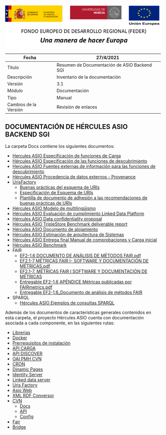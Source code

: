 ![](..//Docs/media/CabeceraDocumentosMD.png)

| Fecha         | 27/4/2021                                                   |
| ------------- | ------------------------------------------------------------ |
|Titulo|Resumen de Documentación de ASIO Backend SGI| 
|Descripción|Inventario de la documentación|
|Versión|3.1|
|Módulo|Documentación|
|Tipo|Manual|
|Cambios de la Versión|Revisión de enlaces|

## DOCUMENTACIÓN DE HÉRCULES ASIO BACKEND SGI

La carpeta Docs contiene los siguientes documentos:

 - [Hercules ASIO Especificación de funciones de Carga](Hercules-ASIO-Especificacion-de-funciones-de-Carga.md)
 - [Hércules ASIO Especificación de las funciones de descubrimiento](Hercules-ASIO-Especificacion-de-las-funciones-de-descubrimiento.md)
 - [Hercules ASIO Fuentes externas de información para las funciones de descubrimiento](Hercules-ASIO-Fuentes-externas-de-informacion-para-las-funciones-de-descubrimiento.md)
 - [Hércules ASIO Procedencia de datos externos - Provenance](Hercules-ASIO-Procedencia-de-datos-externos-Provenance.md)
 - [UrisFactory](UrisFactory/)
   - [Buenas prácticas del esquema de URIs](UrisFactory/Buenas-practicas-URIs.md)
   - [Especificación de Esquema de URIs](UrisFactory/Especificacion-Esquema-de-URIs.md)
   - [Plantilla de documento de adhesión a las recomendaciones de buenas prácticas de URIs](UrisFactory/Plantilla-de-documento-de-adhesion-a-las-recomendaciones-de-buenas-practicas-de-URIs.md)
 - [Hércules ASIO Modelo de multilingüismo](Hercules-ASIO-Modelo-de-multilinguismo.md)
 - [Hércules ASIO Evaluación de cumplimiento Linked Data Platform](Hercules-ASIO-Evaluacion-de-cumplimiento-Linked-Data-Platform.md)
 - [Hércules ASIO Data confidentiality proposal](Hercules-ASIO-Data-confidentiality-proposal.md)
 - [Hércules ASIO TripleStore Benchmark deliverable report](Hercules-TripleStore-Benchmark-deliverable-report.md)
 - [Hércules ASIO Documento de alojamiento](Hercules-ASIO-Documento-de-Alojamiento.md)
 - [Hércules ASIO Estimación de arquitectura de Sistemas](Hercules-ASIO-Estimacion-de-arquitectura-de-Sistemas.md)
 - [Hércules ASIO Entrega final Manual de comprobaciones y Carga inicial](Hercules-ASIO-Entrega-Final-Manual-de-comprobaciones-y-Carga-inicial.md)
 - [Hércules ASIO Benchmark](Benchmark/)
 - FAIR
    - [EF2-1.6 DOCUMENTO DE ANÁLISIS DE MÉTODOS FAIR.pdf](FAIR/EF2-1.6%20DOCUMENTO%20DE%20AN%C3%81LISIS%20DE%20M%C3%89TODOS%20FAIR.pdf)
    - [EF2.1-7 MÉTRICAS FAIR I- SOFTWARE Y DOCUMENTACIÓN DE MÉTRICAS.pdf](FAIR/EF2.1-7.%20M%C3%89TRICAS%20FAIR%20I-%20SOFTWARE%20Y%20DOCUMENTACI%C3%93N%20DE%20M%C3%89TRICAS.pdf)
   - [EF2.1-7. MÉTRICAS FAIR I SOFTWARE Y DOCUMENTACIÓN DE MÉTRICAS](FAIR/EF2.1-7.-METRICAS-FAIR-I-SOFTWARE-Y-DOCUMENTACION-DE-METRICAS.md)
   - [Entregable EF2-1.6 APÉNDICE Métricas publicadas por FAIRmetrics.pdf](FAIR/Entregable%20EF2-1.6%20AP%C3%89NDICE%20M%C3%A9tricas%20publicadas%20por%20FAIRmetrics.pdf)
   - [Entregable EF2-1.6_Documento de análisis de métodos FAIR](FAIR/Entregable-EF2-1.6-documento-de-analisis-de-metodos-FAIR.md)
 - SPARQL
   - [Hércules ASIO Ejemplos de consultas SPARQL](SPARQL/Hercules-ASIO-Ejemplos-de-consultas-SPARQL.md)

Además de los documentos de características generales contenidos en esta carpeta, el proyecto Hércules ASIO cuenta con documentación asociada a cada componente, en las siguientes rutas: 

 - [Librerias](https://github.com/HerculesCRUE/GnossDeustoBackend/tree/master/Builds/libraries)
 - [Docker](https://github.com/HerculesCRUE/GnossDeustoBackend/tree/master/Builds/docker-images)
 - [Prerrequisitos de instalación](https://github.com/HerculesCRUE/GnossDeustoBackend/tree/master/Builds/Build)
 - [API CARGA](https://github.com/HerculesCRUE/GnossDeustoBackend/tree/master/src/Hercules.Asio.Api.Carga)
 - [API DISCOVER](https://github.com/HerculesCRUE/GnossDeustoBackend/tree/master/src/Hercules.Asio.Api.Discover)
 - [OAI PMH CVN](https://github.com/HerculesCRUE/GnossDeustoBackend/tree/master/src/Hercules.Asio.CVN2OAI_PMH)
 - [CRON](https://github.com/HerculesCRUE/GnossDeustoBackend/tree/master/src/Hercules.Asio.Cron)
 - [Dinamic Pages](https://github.com/HerculesCRUE/GnossDeustoBackend/tree/master/src/Hercules.Asio.DinamicPages)
 - [Identity Server](https://github.com/HerculesCRUE/GnossDeustoBackend/tree/master/src/Hercules.Asio.IdentityServer)
 - [Linked data server](https://github.com/HerculesCRUE/GnossDeustoBackend/tree/master/src/Hercules.Asio.LinkedDataServer)
 - [Uris Factory](https://github.com/HerculesCRUE/GnossDeustoBackend/tree/master/src/Hercules.Asio.UrisFactory)
 - [Asio Web](https://github.com/HerculesCRUE/GnossDeustoBackend/tree/master/src/Hercules.Asio.Web)
 - [XML RDF Conversor](https://github.com/HerculesCRUE/GnossDeustoBackend/tree/master/src/Hercules.Asio.XML_RDF_Conversor)
 - [CVN](https://github.com/HerculesCRUE/GnossDeustoBackend/tree/master/src/cvn)
	 - [Docs](https://github.com/HerculesCRUE/GnossDeustoBackend/tree/master/src/cvn/docs)
	 - [API](https://github.com/HerculesCRUE/GnossDeustoBackend/tree/master/src/cvn/docs/api)
	 - [Config](https://github.com/HerculesCRUE/GnossDeustoBackend/tree/master/src/cvn/docs/config)
 - [Fair](https://github.com/HerculesCRUE/GnossDeustoBackend/tree/master/src/fair)
 - [Bridge](https://github.com/HerculesCRUE/GnossDeustoBackend/tree/master/src/fair/bridge)
